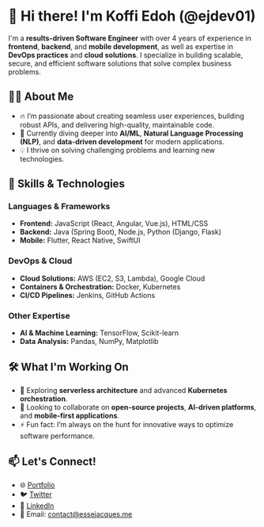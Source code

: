 # 👋 Hi there! I'm Koffi Edoh (@ejdev01)  

I'm a **results-driven Software Engineer** with over 4 years of experience in **frontend**, **backend**, and **mobile development**, as well as expertise in **DevOps practices** and **cloud solutions**. I specialize in building scalable, secure, and efficient software solutions that solve complex business problems.  

## 👨‍💻 About Me  
- 🔥 I’m passionate about creating seamless user experiences, building robust APIs, and delivering high-quality, maintainable code.  
- 🌱 Currently diving deeper into **AI/ML**, **Natural Language Processing (NLP)**, and **data-driven development** for modern applications.  
- 💡 I thrive on solving challenging problems and learning new technologies.  

## 🚀 Skills & Technologies  

### Languages & Frameworks  
- **Frontend:** JavaScript (React, Angular, Vue.js), HTML/CSS  
- **Backend:** Java (Spring Boot), Node.js, Python (Django, Flask)  
- **Mobile:** Flutter, React Native, SwiftUI  

### DevOps & Cloud  
- **Cloud Solutions:** AWS (EC2, S3, Lambda), Google Cloud  
- **Containers & Orchestration:** Docker, Kubernetes  
- **CI/CD Pipelines:** Jenkins, GitHub Actions  

### Other Expertise  
- **AI & Machine Learning:** TensorFlow, Scikit-learn  
- **Data Analysis:** Pandas, NumPy, Matplotlib  

## 🛠️ What I'm Working On  
- 🌟 Exploring **serverless architecture** and advanced **Kubernetes orchestration**.  
- 💞️ Looking to collaborate on **open-source projects**, **AI-driven platforms**, and **mobile-first applications**.  
- ⚡ Fun fact: I’m always on the hunt for innovative ways to optimize software performance.  

## 📫 Let's Connect!  
- 🌐 [Portfolio](#)  
- 🐦 [Twitter](#)  
- 💼 [LinkedIn](#)  
- 📧 Email: contact@essejacques.me
